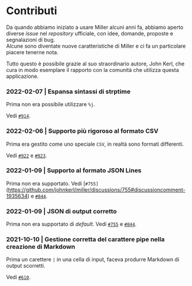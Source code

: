 # Contributi

Da quando abbiamo iniziato a usare Miller alcuni anni fa, abbiamo aperto diverse *issue* nel *repository* ufficiale, con idee, domande, proposte e segnalazioni di bug.<br>
Alcune sono diventate nuove caratteristiche di Miller e ci fa un particolare piacere tenerne nota.

Tutto questo è possibile grazie al suo straordinario autore, John Kerl, che cura in modo esemplare il rapporto con la comunità che utilizza questa applicazione.

### 2022-02-07 | Espansa sintassi di strptime

Prima non era possibile utilizzare `%j`.

Vedi [`#914`](https://github.com/johnkerl/miller/issues/914#issuecomment-1031510453).
### 2022-02-06 | Supporto più rigoroso al formato CSV

Prima era gestito come uno speciale `CSV`, in realtà sono formati differenti.

Vedi [`#922`](https://github.com/johnkerl/miller/issues/922) e [`#923`](https://github.com/johnkerl/miller/pull/923#issue-1125106948).

### 2022-01-09 | Supporto al formato JSON Lines

Prima non era supportato. Vedi [`#755]`(https://github.com/johnkerl/miller/discussions/755#discussioncomment-1935634) e [`#844`](https://github.com/johnkerl/miller/pull/844).

### 2022-01-09 | JSON di output corretto

Prima non era supportato di *default*. Vedi [`#755`](https://github.com/johnkerl/miller/discussions/755#discussioncomment-1935634) e [`#844`](https://github.com/johnkerl/miller/pull/844).


### 2021-10-10 | Gestione corretta del carattere pipe nella creazione di Markdown

Prima un carettere `|` in una cella di input, faceva produrre Markdown di output scorretti.

Vedi [`#610`](https://github.com/johnkerl/miller/issues/610).
